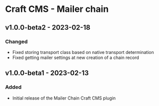 # Craft CMS - Mailer chain

## v1.0.0-beta2 - 2023-02-18

### Changed

- Fixed storing transport class based on native transport determination
- Fixed getting mailer settings at new creation of a chain record

## v1.0.0-beta1 - 2023-02-13

### Added

- Initial release of the Mailer Chain Craft CMS plugin